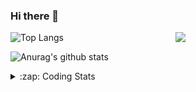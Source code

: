 ### Hi there 👋

<!--
**tao8687/tao8687** is a ✨ _special_ ✨ repository because its `README.md` (this file) appears on your GitHub profile.

Here are some ideas to get you started:

- 🔭 I’m currently working on ...
- 🌱 I’m currently learning ...
- 👯 I’m looking to collaborate on ...
- 🤔 I’m looking for help with ...
- 💬 Ask me about ...
- 📫 How to reach me: ...
- 😄 Pronouns: ...
- ⚡ Fun fact: ...
-->

<img align='right' src="https://media.giphy.com/media/M9gbBd9nbDrOTu1Mqx/giphy.gif" width="240">

  
![Top Langs](https://github-readme-stats.vercel.app/api/top-langs/?username=tao8687&layout=compact&title_color=23238E&text_color=A67D3D)

![Anurag's github stats](https://github-readme-stats.vercel.app/api?username=tao8687&show_icons=true&&text_color=A67D3D&title_color=23238E&show_icons=false&count_private=true&hide=stars)

<details>
  <summary>:zap: Coding Stats</summary>
  <br>
    
<!--START_SECTION:waka-->
![Code Time](http://img.shields.io/badge/Code%20Time-2%2C135%20hrs%2051%20mins-blue)

![Profile Views](http://img.shields.io/badge/Profile%20Views-0-blue)

**🐱 My GitHub Data** 

> 📦 1.5 MB Used in GitHub's Storage 
 > 
> 🏆 239 Contributions in the Year 2025
 > 
> 🚫 Not Opted to Hire
 > 
> 📜 63 Public Repositories 
 > 
> 🔑 24 Private Repositories 
 > 
**I'm an Early 🐤** 

```text
🌞 Morning                1841 commits        ██████████████████████░░░   89.63 % 
🌆 Daytime                90 commits          █░░░░░░░░░░░░░░░░░░░░░░░░   04.38 % 
🌃 Evening                119 commits         █░░░░░░░░░░░░░░░░░░░░░░░░   05.79 % 
🌙 Night                  4 commits           ░░░░░░░░░░░░░░░░░░░░░░░░░   00.19 % 
```
📅 **I'm Most Productive on Wednesday** 

```text
Monday                   295 commits         ████░░░░░░░░░░░░░░░░░░░░░   14.36 % 
Tuesday                  281 commits         ███░░░░░░░░░░░░░░░░░░░░░░   13.68 % 
Wednesday                351 commits         ████░░░░░░░░░░░░░░░░░░░░░   17.09 % 
Thursday                 275 commits         ███░░░░░░░░░░░░░░░░░░░░░░   13.39 % 
Friday                   291 commits         ████░░░░░░░░░░░░░░░░░░░░░   14.17 % 
Saturday                 285 commits         ███░░░░░░░░░░░░░░░░░░░░░░   13.88 % 
Sunday                   276 commits         ███░░░░░░░░░░░░░░░░░░░░░░   13.44 % 
```


📊 **This Week I Spent My Time On** 

```text
🕑︎ Time Zone: Asia/Shanghai

💬 Programming Languages: 
C++                      1 hr 16 mins        █████████████████░░░░░░░░   66.98 % 
C                        19 mins             ████░░░░░░░░░░░░░░░░░░░░░   16.97 % 
Text                     6 mins              ██░░░░░░░░░░░░░░░░░░░░░░░   06.15 % 
XML                      6 mins              █░░░░░░░░░░░░░░░░░░░░░░░░   05.48 % 
SSH Config               4 mins              █░░░░░░░░░░░░░░░░░░░░░░░░   04.20 % 

🔥 Editors: 
VS Code                  1 hr 53 mins        █████████████████████████   100.00 % 

🐱‍💻 Projects: 
icart_mini_driver_ws     1 hr 15 mins        █████████████████░░░░░░░░   66.40 % 
als_ros                  31 mins             ███████░░░░░░░░░░░░░░░░░░   27.45 % 
fastslam                 6 mins              ██░░░░░░░░░░░░░░░░░░░░░░░   06.15 % 

💻 Operating System: 
Linux                    1 hr 53 mins        █████████████████████████   100.00 % 
```

**I Mostly Code in C++** 

```text
C++                      11 repos            █████████░░░░░░░░░░░░░░░░   34.38 % 
Python                   8 repos             ██████░░░░░░░░░░░░░░░░░░░   25.00 % 
JavaScript               2 repos             ██░░░░░░░░░░░░░░░░░░░░░░░   06.25 % 
Batchfile                1 repo              █░░░░░░░░░░░░░░░░░░░░░░░░   03.12 % 
HTML                     1 repo              █░░░░░░░░░░░░░░░░░░░░░░░░   03.12 % 
```



**Timeline**

![Lines of Code chart](https://raw.githubusercontent.com/tao8687/tao8687/master/assets/bar_graph.png)


 Last Updated on 26/08/2025 01:53:11 UTC
<!--END_SECTION:waka-->
</details>
